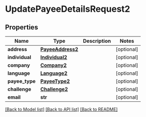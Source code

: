 # UpdatePayeeDetailsRequest2

## Properties
Name | Type | Description | Notes
------------ | ------------- | ------------- | -------------
**address** | [**PayeeAddress2**](PayeeAddress2.md) |  | [optional] 
**individual** | [**Individual2**](Individual2.md) |  | [optional] 
**company** | [**Company2**](Company2.md) |  | [optional] 
**language** | [**Language2**](Language2.md) |  | [optional] 
**payee_type** | [**PayeeType2**](PayeeType2.md) |  | [optional] 
**challenge** | [**Challenge2**](Challenge2.md) |  | [optional] 
**email** | **str** |  | [optional] 

[[Back to Model list]](../README.md#documentation-for-models) [[Back to API list]](../README.md#documentation-for-api-endpoints) [[Back to README]](../README.md)


